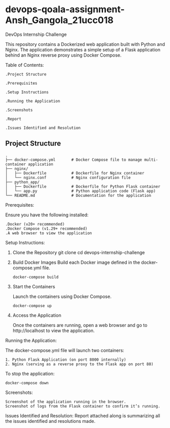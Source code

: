 # devops-qoala-assignment-Ansh_Gangola_21ucc018

DevOps Internship Challenge

This repository contains a Dockerized web application built with Python and Nginx. The application demonstrates a simple setup of a Flask application behind an Nginx reverse proxy using Docker Compose.

Table of Contents:

    .Project Structure

    .Prerequisites

    .Setup Instructions

    .Running the Application

    .Screenshots

    .Report

    .Issues Identified and Resolution

## Project Structure
```
.
├── docker-compose.yml       # Docker Compose file to manage multi-container application
├── nginx/
│   ├── Dockerfile           # Dockerfile for Nginx container
│   └── nginx.conf           # Nginx configuration file
├── python_app/
│   ├── Dockerfile           # Dockerfile for Python Flask container
│   └── app.py               # Python application code (Flask app)
└── README.md                # Documentation for the application
```


Prerequisites:

Ensure you have the following installed:

    .Docker (v20+ recommended)
    .Docker Compose (v1.29+ recommended)
    .A web browser to view the application

Setup Instructions:

1.  Clone the Repository
    git clone <repository-url>
    cd devops-internship-challenge

2.  Build Docker Images
    Build each Docker image defined in the docker-compose.yml file.

        docker-compose build

3.  Start the Containers

    Launch the containers using Docker Compose.

        docker-compose up

4.  Access the Application

    Once the containers are running, open a web browser and go to http://localhost to view the application.

Running the Application:

The docker-compose.yml file will launch two containers:

    1. Python Flask Application (on port 8000 internally)
    2. Nginx (serving as a reverse proxy to the Flask app on port 80)

To stop the application:

    docker-compose down

Screenshots:

    Screenshot of the application running in the browser.
    Screenshot of logs from the Flask container to confirm it’s running.

Issues Identified and Resolution:
Report attached along is summarizing all the issues identified and resolutions made.
